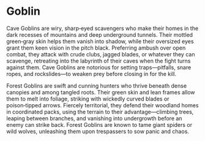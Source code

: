 # Goblin

Cave Goblins are wiry, sharp‑eyed scavengers who make their homes in the dark recesses of mountains and deep underground tunnels. Their mottled green‑gray skin helps them vanish into shadow, while their oversized eyes grant them keen vision in the pitch black. Preferring ambush over open combat, they attack with crude clubs, jagged blades, or whatever they can scavenge, retreating into the labyrinth of their caves when the fight turns against them. Cave Goblins are notorious for setting traps—pitfalls, snare ropes, and rockslides—to weaken prey before closing in for the kill.

Forest Goblins are swift and cunning hunters who thrive beneath dense canopies and among tangled roots. Their green skin and lean frames allow them to melt into foliage, striking with wickedly curved blades or poison‑tipped arrows. Fiercely territorial, they defend their woodland homes in coordinated packs, using the terrain to their advantage—climbing trees, leaping between branches, and vanishing into undergrowth before an enemy can strike back. Forest Goblins are known to tame giant spiders or wild wolves, unleashing them upon trespassers to sow panic and chaos.

